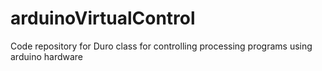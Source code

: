 # arduinoVirtualControl
Code repository for Duro class for controlling processing programs using arduino hardware
